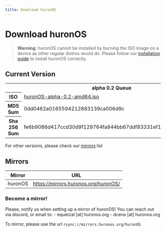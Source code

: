 ```yaml
---
title: Download huronOS
---
```

# Download huronOS

> **Warning:** huronOS cannot be installed by burning the ISO image on a device as other regular distros would do. Please follow our [installation guide](/docs/usage/how-to-install) to install huronOS correctly.

## Current Version

<table>
	<tr>
		<th colspan='2'>alpha 0.2 Queue</th>
	</tr>
	<tr>
  		<th>ISO</th>
		<td><a href="https://mirrors.huronos.org/huronOS/alpha/huronOS-alpha-0.2-amd64.iso" target="_blank">huronOS-alpha-0.2-amd64.iso</a></td>
	</tr>
	<tr>
		<th>MD5 Sum</th>
		<td>0dd0462a0165594212883139ca006d9c</td>
	</tr>
	<tr>
		<th>Sha 256 Sum</th>
		<td>fe6b9086d417ccd30d9f129764fa844bb67ddf83331ef12a4be728a4553f48e5</td>
	</tr>
</table>

For other versions, please check our [mirrors](#mirrors) list

## Mirrors
| Mirror  | URL                                  |
| ------- | ------------------------------------ |
| huronOS | https://mirrors.huronos.org/huronOS/ |

### Become a mirror!
Please, notify us when setting up a mirror of huronOS!
You can reach out via discord, or email to:
	- equetzal [at] huronos.org
	- dcena [at] huronos.org

To mirror, please use the url `rsync://mirrors.huronos.org/huronOS`